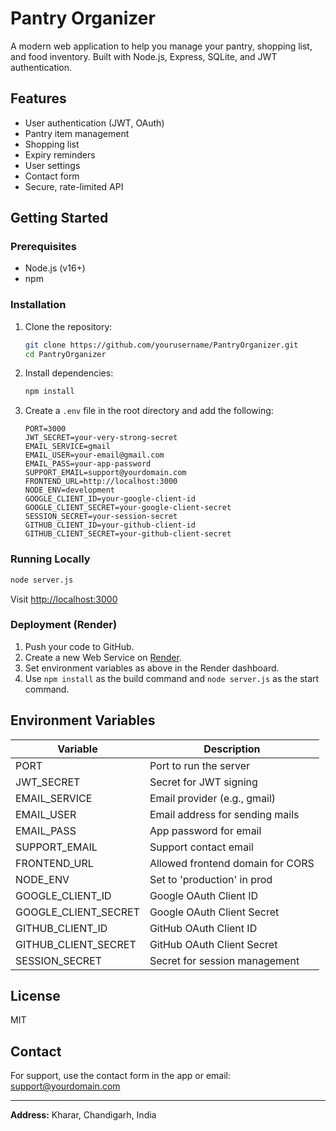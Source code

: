 # Pantry Organizer

A modern web application to help you manage your pantry, shopping list, and food inventory. Built with Node.js, Express, SQLite, and JWT authentication.

## Features
- User authentication (JWT, OAuth)
- Pantry item management
- Shopping list
- Expiry reminders
- User settings
- Contact form
- Secure, rate-limited API

## Getting Started

### Prerequisites
- Node.js (v16+)
- npm

### Installation
1. Clone the repository:
   ```sh
   git clone https://github.com/yourusername/PantryOrganizer.git
   cd PantryOrganizer
   ```
2. Install dependencies:
   ```sh
   npm install
   ```
3. Create a `.env` file in the root directory and add the following:
   ```env
   PORT=3000
   JWT_SECRET=your-very-strong-secret
   EMAIL_SERVICE=gmail
   EMAIL_USER=your-email@gmail.com
   EMAIL_PASS=your-app-password
   SUPPORT_EMAIL=support@yourdomain.com
   FRONTEND_URL=http://localhost:3000
   NODE_ENV=development
   GOOGLE_CLIENT_ID=your-google-client-id
   GOOGLE_CLIENT_SECRET=your-google-client-secret
   SESSION_SECRET=your-session-secret
   GITHUB_CLIENT_ID=your-github-client-id
   GITHUB_CLIENT_SECRET=your-github-client-secret
   ```

### Running Locally
```sh
node server.js
```
Visit [http://localhost:3000](http://localhost:3000)

### Deployment (Render)
1. Push your code to GitHub.
2. Create a new Web Service on [Render](https://render.com/).
3. Set environment variables as above in the Render dashboard.
4. Use `npm install` as the build command and `node server.js` as the start command.

## Environment Variables
| Variable        | Description                       |
|-----------------|-----------------------------------|
| PORT            | Port to run the server            |
| JWT_SECRET      | Secret for JWT signing            |
| EMAIL_SERVICE   | Email provider (e.g., gmail)      |
| EMAIL_USER      | Email address for sending mails   |
| EMAIL_PASS      | App password for email            |
| SUPPORT_EMAIL   | Support contact email             |
| FRONTEND_URL    | Allowed frontend domain for CORS  |
| NODE_ENV        | Set to 'production' in prod       |
| GOOGLE_CLIENT_ID | Google OAuth Client ID            |
| GOOGLE_CLIENT_SECRET | Google OAuth Client Secret    |
| GITHUB_CLIENT_ID | GitHub OAuth Client ID            |
| GITHUB_CLIENT_SECRET | GitHub OAuth Client Secret    |
| SESSION_SECRET  | Secret for session management     |

## License
MIT

## Contact
For support, use the contact form in the app or email: support@yourdomain.com

---
**Address:**
Kharar, Chandigarh, India 